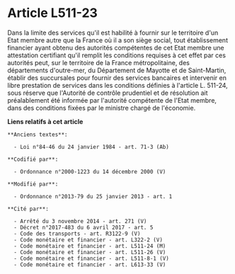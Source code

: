 # Article L511-23

Dans la limite des services qu'il est habilité à fournir sur le territoire d'un Etat membre autre que la France où il a son
siège social, tout établissement financier ayant obtenu des autorités compétentes de cet Etat membre une attestation
certifiant qu'il remplit les conditions requises à cet effet par ces autorités peut, sur le territoire de la France
métropolitaine, des départements d'outre-mer, du Département de Mayotte et de Saint-Martin, établir des succursales pour
fournir des services bancaires et intervenir en libre prestation de services dans les conditions définies à l'article L.
511-24, sous réserve que l'Autorité de contrôle prudentiel et de résolution ait préalablement été informée par l'autorité
compétente de l'Etat membre, dans des conditions fixées par le ministre chargé de l'économie.

**Liens relatifs à cet article**

	**Anciens textes**:

	  - Loi n°84-46 du 24 janvier 1984 - art. 71-3 (Ab)

	**Codifié par**:

	  - Ordonnance n°2000-1223 du 14 décembre 2000 (V)

	**Modifié par**:

	  - Ordonnance n°2013-79 du 25 janvier 2013 - art. 1

	**Cité par**:

	  - Arrêté du 3 novembre 2014 - art. 271 (V)
	  - Décret n°2017-483 du 6 avril 2017 - art. 5
	  - Code des transports - art. R3122-9 (V)
	  - Code monétaire et financier - art. L322-2 (V)
	  - Code monétaire et financier - art. L511-24 (M)
	  - Code monétaire et financier - art. L511-26 (V)
	  - Code monétaire et financier - art. L511-8-1 (V)
	  - Code monétaire et financier - art. L613-33 (V)

